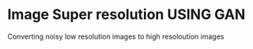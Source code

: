 # Image Super resolution USING GAN
 Converting noisy low resolution images to high resoloution images
